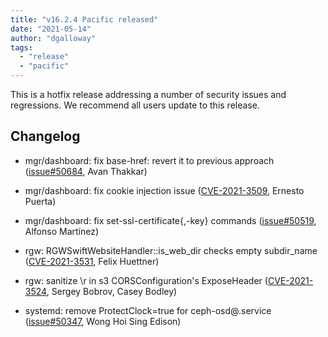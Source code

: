 ```yaml
---
title: "v16.2.4 Pacific released"
date: "2021-05-14"
author: "dgalloway"
tags:
  - "release"
  - "pacific"
---
```


This is a hotfix release addressing a number of security issues and regressions. We recommend all users update to this release.

  
  

## Changelog

- mgr/dashboard: fix base-href: revert it to previous approach ([issue#50684](https://tracker.ceph.com/issues/50684), Avan Thakkar)
    
- mgr/dashboard: fix cookie injection issue ([CVE-2021-3509](https://docs.ceph.com/en/latest/security/CVE-2021-3509), Ernesto Puerta)
    
- mgr/dashboard: fix set-ssl-certificate{,-key} commands ([issue#50519](https://tracker.ceph.com/issues/50519), Alfonso Martínez)
    
- rgw: RGWSwiftWebsiteHandler::is\_web\_dir checks empty subdir\_name ([CVE-2021-3531](https://docs.ceph.com/en/latest/security/CVE-2021-3531), Felix Huettner)
    
- rgw: sanitize \\r in s3 CORSConfiguration's ExposeHeader ([CVE-2021-3524](https://docs.ceph.com/en/latest/security/CVE-2021-3524), Sergey Bobrov, Casey Bodley)
    
- systemd: remove ProtectClock=true for ceph-osd@.service ([issue#50347](https://tracker.ceph.com/issues/50347), Wong Hoi Sing Edison)
